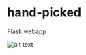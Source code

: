# hand-picked
Flask webapp

![alt text](https://cdn.discordapp.com/attachments/506165320839593984/1085156644494790707/ezgif.com-video-to-gif_1.gif)
